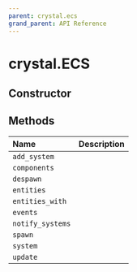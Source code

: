 ```yaml
---
parent: crystal.ecs
grand_parent: API Reference
---
```


# crystal.ECS

## Constructor

## Methods

| Name             | Description |
| :--------------- | :---------- |
| `add_system`     |             |
| `components`     |             |
| `despawn`        |             |
| `entities`       |             |
| `entities_with`  |             |
| `events`         |             |
| `notify_systems` |             |
| `spawn`          |             |
| `system`         |             |
| `update`         |             |
